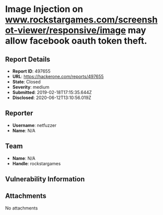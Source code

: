 # Image Injection on www.rockstargames.com/screenshot-viewer/responsive/image may allow facebook oauth token theft.

## Report Details
- **Report ID**: 497655
- **URL**: https://hackerone.com/reports/497655
- **State**: Closed
- **Severity**: medium
- **Submitted**: 2019-02-18T17:15:35.644Z
- **Disclosed**: 2020-06-12T13:10:56.019Z

## Reporter
- **Username**: netfuzzer
- **Name**: N/A

## Team
- **Name**: N/A
- **Handle**: rockstargames

## Vulnerability Information


## Attachments
No attachments
